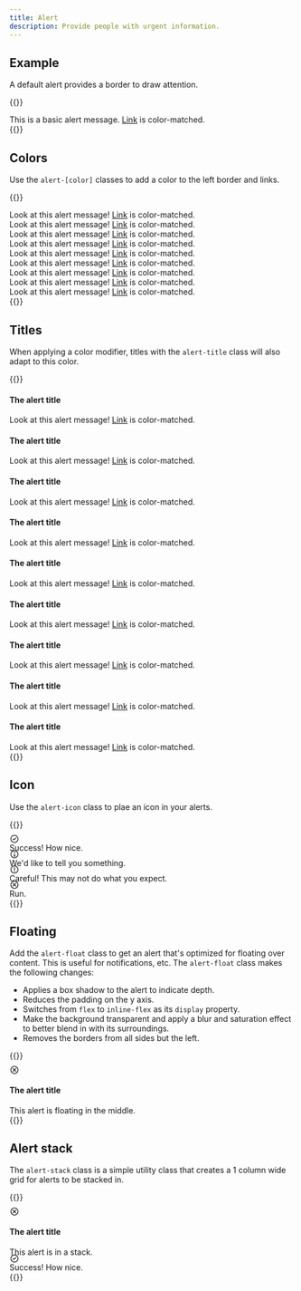 ```yaml
---
title: Alert
description: Provide people with urgent information.
---
```


## Example
A default alert provides a border to draw attention.

{{<example>}}
<div class="alert" role="alert">
  <div class="alert-message">This is a basic alert message. <a href="#">Link</a> is color-matched.</div></div>
</div>
{{</example>}}

## Colors
Use the `alert-[color]` classes to add a color to the left border and links.

{{<example>}}
<div class="alert alert-blue" role="alert">
  <div class="alert-message">Look at this alert message! <a href="#">Link</a> is color-matched.</div>
</div>
<div class="alert alert-purple" role="alert">
  <div class="alert-message">Look at this alert message! <a href="#">Link</a> is color-matched.</div>
</div>
<div class="alert alert-pink" role="alert">
  <div class="alert-message">Look at this alert message! <a href="#">Link</a> is color-matched.</div>
</div>
<div class="alert alert-red" role="alert">
  <div class="alert-message">Look at this alert message! <a href="#">Link</a> is color-matched.</div>
</div>
<div class="alert alert-orange" role="alert">
  <div class="alert-message">Look at this alert message! <a href="#">Link</a> is color-matched.</div>
</div>
<div class="alert alert-yellow" role="alert">
  <div class="alert-message">Look at this alert message! <a href="#">Link</a> is color-matched.</div>
</div>
<div class="alert alert-lime" role="alert">
  <div class="alert-message">Look at this alert message! <a href="#">Link</a> is color-matched.</div>
</div>
<div class="alert alert-green" role="alert">
  <div class="alert-message">Look at this alert message! <a href="#">Link</a> is color-matched.</div>
</div>
<div class="alert alert-grey" role="alert">
  <div class="alert-message">Look at this alert message! <a href="#">Link</a> is color-matched.</div>
</div>
{{</example>}}

## Titles
When applying a color modifier, titles with the `alert-title` class will also adapt to this color.

{{<example>}}
<div class="alert alert-blue" role="alert">
  <div class="alert-message">
    <h4 class="alert-title">The alert title</h4>
    Look at this alert message! <a href="#">Link</a> is color-matched.
  </div>
</div>
<div class="alert alert-purple" role="alert">
  <div class="alert-message">
    <h4 class="alert-title">The alert title</h4>
    Look at this alert message! <a href="#">Link</a> is color-matched.
  </div>
</div>
<div class="alert alert-pink" role="alert">
  <div class="alert-message">
    <h4 class="alert-title">The alert title</h4>
    Look at this alert message! <a href="#">Link</a> is color-matched.
  </div>
</div>
<div class="alert alert-red" role="alert">
  <div class="alert-message">
    <h4 class="alert-title">The alert title</h4>
    Look at this alert message! <a href="#">Link</a> is color-matched.
  </div>
</div>
<div class="alert alert-orange" role="alert">
  <div class="alert-message">
    <h4 class="alert-title">The alert title</h4>
    Look at this alert message! <a href="#">Link</a> is color-matched.
  </div>
</div>
<div class="alert alert-yellow" role="alert">
  <div class="alert-message">
    <h4 class="alert-title">The alert title</h4>
    Look at this alert message! <a href="#">Link</a> is color-matched.
  </div>
</div>
<div class="alert alert-lime" role="alert">
  <div class="alert-message">
    <h4 class="alert-title">The alert title</h4>
    Look at this alert message! <a href="#">Link</a> is color-matched.
  </div>
</div>
<div class="alert alert-green" role="alert">
  <div class="alert-message">
    <h4 class="alert-title">The alert title</h4>
    Look at this alert message! <a href="#">Link</a> is color-matched.
  </div>
</div>
<div class="alert alert-grey" role="alert">
  <div class="alert-message">
    <h4 class="alert-title">The alert title</h4>
    Look at this alert message! <a href="#">Link</a> is color-matched.
  </div>
</div>
{{</example>}}

## Icon
Use the `alert-icon` class to plae an icon in your alerts.

{{<example>}}
<div class="alert alert-lime" role="alert">
  <div class="alert-icon">
    <svg xmlns="http://www.w3.org/2000/svg" viewBox="0 0 20 16" fill="currentColor" style="height: 1em; margin-top: -.25rem;"><path d="M12.44 5.5 9 8.94 7.56 7.5A.75.75 0 0 0 6.5 8.56l1.8 1.8a1 1 0 0 0 1.4 0l3.8-3.8a.75.75 0 1 0-1.06-1.06Z"/><path fill-rule="evenodd" d="M18 8A8 8 0 1 1 2 8a8 8 0 0 1 16 0Zm-1.5 0a6.5 6.5 0 1 0-13 0 6.5 6.5 0 0 0 13 0Z"/></svg>
  </div>
  <div class="alert-message">
    Success! How nice.
  </div>
</div>
<div class="alert alert-blue" role="alert">
  <div class="alert-icon">
    <svg xmlns="http://www.w3.org/2000/svg" viewBox="0 0 20 16" fill="currentColor" style="height: 1em; margin-top: -.25rem;"><path d="M11.5 4.25a1.25 1.25 0 1 1-2.5 0 1.25 1.25 0 0 1 2.5 0ZM11 8v3h.75a.75.75 0 0 1 0 1.5h-3a.75.75 0 0 1 0-1.5h.75V8.5h-.25a.75.75 0 0 1 0-1.5H10a1 1 0 0 1 1 1Z"/><path fill-rule="evenodd" d="M10 16a8 8 0 1 0 0-16 8 8 0 0 0 0 16Zm0-1.5a6.5 6.5 0 1 1 0-13 6.5 6.5 0 0 1 0 13Z"/></svg>
  </div>
  <div class="alert-message">
    We'd like to tell you something.
  </div>
</div>
<div class="alert alert-orange" role="alert">
  <div class="alert-icon">
    <svg xmlns="http://www.w3.org/2000/svg" viewBox="0 0 20 16" fill="currentColor" style="height: 1em; margin-top: -.25rem;"><path d="M11 11.75a1 1 0 1 1-2 0 1 1 0 0 1 2 0ZM10.75 9V4a.75.75 0 0 0-1.5 0v5a.75.75 0 0 0 1.5 0Z"/><path fill-rule="evenodd" d="M10 16a8 8 0 1 1 0-16 8 8 0 0 1 0 16Zm0-1.5a6.5 6.5 0 1 0 0-13 6.5 6.5 0 0 0 0 13Z"/></svg>
  </div>
  <div class="alert-message">
    Careful! This may not do what you expect.
  </div>
</div>
<div class="alert alert-red" role="alert">
  <div class="alert-icon">
    <svg xmlns="http://www.w3.org/2000/svg" viewBox="0 0 20 16" fill="currentColor" style="height: 1em; margin-top: -.25rem;"><path d="M6.64 10.3 8.94 8l-2.3-2.3A.75.75 0 1 1 7.7 4.64l2.3 2.3 2.3-2.3a.75.75 0 1 1 1.06 1.06L11.06 8l2.3 2.3a.75.75 0 0 1-1.06 1.06L10 9.06l-2.3 2.3a.75.75 0 1 1-1.06-1.06Z"/><path fill-rule="evenodd" d="M18 8A8 8 0 1 0 2 8a8 8 0 0 0 16 0Zm-1.5 0a6.5 6.5 0 1 1-13 0 6.5 6.5 0 0 1 13 0Z"/></svg>
  </div>
  <div class="alert-message">
    Run.
  </div>
</div>
{{</example>}}

## Floating
Add the `alert-float` class to get an alert that's optimized for floating over content. This is useful for notifications, etc. The `alert-float` class makes the following changes:

* Applies a box shadow to the alert to indicate depth.
* Reduces the padding on the y axis.
* Switches from `flex` to `inline-flex` as its `display` property.
* Make the background transparent and apply a blur and saturation effect to better blend in with its surroundings.
* Removes the borders from all sides but the left.

{{<example class="docs-preview-img">}}
<div class="alert alert-red alert-float position-absolute top-0 start-50 translate-middle-x mt-3" role="alert">
  <div class="alert-icon">
    <svg xmlns="http://www.w3.org/2000/svg" viewBox="0 0 20 16" fill="currentColor" style="height: 1em; margin-top: -.25rem;"><path d="M6.64 10.3 8.94 8l-2.3-2.3A.75.75 0 1 1 7.7 4.64l2.3 2.3 2.3-2.3a.75.75 0 1 1 1.06 1.06L11.06 8l2.3 2.3a.75.75 0 0 1-1.06 1.06L10 9.06l-2.3 2.3a.75.75 0 1 1-1.06-1.06Z"/><path fill-rule="evenodd" d="M18 8A8 8 0 1 0 2 8a8 8 0 0 0 16 0Zm-1.5 0a6.5 6.5 0 1 1-13 0 6.5 6.5 0 0 1 13 0Z"/></svg>
  </div>
  <div class="alert-message">
    <h4 class="alert-title">The alert title</h4>
    This alert is floating in the middle.
  </div>
</div>
{{</example>}}

## Alert stack
The `alert-stack` class is a simple utility class that creates a 1 column wide grid for alerts to be stacked in.

{{<example class="docs-preview-img" style="height: 250px">}}
<div class="alert-stack position-absolute bottom-0 end-0 me-3 mb-3">
  <div class="alert alert-red alert-float" role="alert">
    <div class="alert-icon">
      <svg xmlns="http://www.w3.org/2000/svg" viewBox="0 0 20 16" fill="currentColor" style="height: 1em; margin-top: -.25rem;"><path d="M6.64 10.3 8.94 8l-2.3-2.3A.75.75 0 1 1 7.7 4.64l2.3 2.3 2.3-2.3a.75.75 0 1 1 1.06 1.06L11.06 8l2.3 2.3a.75.75 0 0 1-1.06 1.06L10 9.06l-2.3 2.3a.75.75 0 1 1-1.06-1.06Z"/><path fill-rule="evenodd" d="M18 8A8 8 0 1 0 2 8a8 8 0 0 0 16 0Zm-1.5 0a6.5 6.5 0 1 1-13 0 6.5 6.5 0 0 1 13 0Z"/></svg>
    </div>
    <div class="alert-message">
      <h4 class="alert-title">The alert title</h4>
      This alert is in a stack.
    </div>
  </div>
  <div class="alert alert-lime alert-float" role="alert">
    <div class="alert-icon">
      <svg xmlns="http://www.w3.org/2000/svg" viewBox="0 0 20 16" fill="currentColor" style="height: 1em; margin-top: -.25rem;"><path d="M12.44 5.5 9 8.94 7.56 7.5A.75.75 0 0 0 6.5 8.56l1.8 1.8a1 1 0 0 0 1.4 0l3.8-3.8a.75.75 0 1 0-1.06-1.06Z"/><path fill-rule="evenodd" d="M18 8A8 8 0 1 1 2 8a8 8 0 0 1 16 0Zm-1.5 0a6.5 6.5 0 1 0-13 0 6.5 6.5 0 0 0 13 0Z"/></svg>
    </div>
    <div class="alert-message">
      Success! How nice.
    </div>
  </div>
</div>
{{</example>}}
